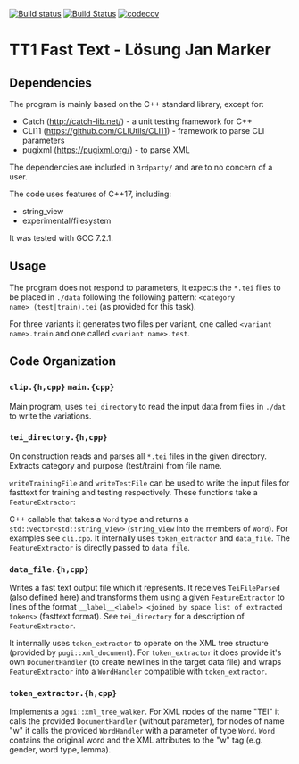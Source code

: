 [![Build status](https://ci.appveyor.com/api/projects/status/2t2swcj87h022d2l?svg=true)](https://ci.appveyor.com/project/jangmarker/tt1-fasttext) [![Build Status](https://travis-ci.org/jangmarker/tt1_fasttext.svg?branch=master)](https://travis-ci.org/jangmarker/tt1_fasttext) [![codecov](https://codecov.io/gh/jangmarker/tt1_fasttext/branch/master/graph/badge.svg)](https://codecov.io/gh/jangmarker/tt1_fasttext)

# TT1 Fast Text - Lösung Jan Marker

## Dependencies
The program is mainly based on the C++ standard library, except for:

- Catch (http://catch-lib.net/) - a unit testing framework for C++
- CLI11 (https://github.com/CLIUtils/CLI11) - framework to parse CLI parameters
- pugixml (https://pugixml.org/) - to parse XML

The dependencies are included in `3rdparty/` and are to no concern of a user.

The code uses features of C++17, including:

- string_view
- experimental/filesystem

It was tested with GCC 7.2.1.

## Usage

The program does not respond to parameters, it expects the `*.tei` files to be placed in `./data` following the following pattern: `<category name>_(test|train).tei` (as provided for this task).

For three variants it generates two files per variant, one called `<variant name>.train` and one called `<variant name>.test`.

## Code Organization

### `clip.{h,cpp}` `main.{cpp}`

Main program, uses `tei_directory` to read the input data from files in `./dat` to write the variations.

### `tei_directory.{h,cpp}`

On construction reads and parses all `*.tei` files in the given directory. Extracts category and purpose (test/train) from file name.

`writeTrainingFile` and `writeTestFile` can be used to write the input files for fasttext for training and testing respectively. These functions take a `FeatureExtractor`:

C++ callable that takes a `Word` type and returns a `std::vector<std::string_view>` (`string_view` into the members of `Word`). For examples see `cli.cpp`. It internally uses `token_extractor` and `data_file`. The `FeatureExtractor` is directly passed to `data_file`.

### `data_file.{h,cpp}`

Writes a fast text output file which it represents. It receives `TeiFileParsed` (also defined here) and transforms them using a given `FeatureExtractor` to lines of the format `__label__<label> <joined by space list of extracted tokens>` (fasttext format). See `tei_directory` for a description of `FeatureExtractor`.

It internally uses `token_extractor` to operate on the XML tree structure (provided by `pugi::xml_document`). For `token_extractor` it does provide it's own `DocumentHandler` (to create newlines in the target data file) and wraps `FeatureExtractor` into a `WordHandler` compatible with `token_extractor`.

### `token_extractor.{h,cpp}`

Implements a `pgui::xml_tree_walker`. For XML nodes of the name "TEI" it calls the provided `DocumentHandler` (without parameter), for nodes of name "w" it calls the provided `WordHandler` with a parameter of type `Word`. `Word` contains the original word and the XML attributes to the "w" tag (e.g. gender, word type, lemma).
